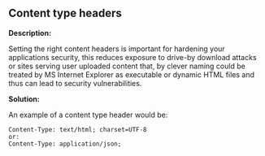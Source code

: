 Content type headers
-------

**Description:**

Setting the right content headers is important for hardening your applications security,
this reduces exposure to drive-by download attacks or sites serving user uploaded
content that, by clever naming could be treated by MS Internet Explorer as executable or
dynamic HTML files and thus can lead to security vulnerabilities.


**Solution:**

An example of a content type header would be:  

    Content-Type: text/html; charset=UTF-8
    or:
    Content-Type: application/json;
